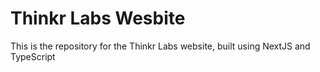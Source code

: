 # Thinkr Labs Wesbite

This is the repository for the Thinkr Labs website, built using NextJS and TypeScript
